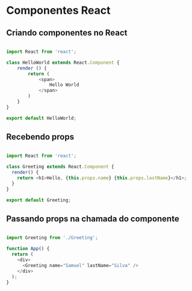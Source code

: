 # Componentes React

## Criando componentes no React

```javascript

import React from 'react';

class HelloWorld extends React.Component {
	render () {
		return (
			<span>
				Hello World
			</span>
		)
	}
}

export default HelloWorld;

```

## Recebendo props

```javascript

import React from 'react';

class Greeting extends React.Component {
  render() {
    return <h1>Hello, {this.props.name} {this.props.lastName}</h1>;
  }
}

export default Greeting;

```

## Passando props na chamada do componente

```javascript

import Greeting from './Greeting';

function App() {
  return (
    <div>
      <Greeting name="Samuel" lastName="Silva" />
    </div>
  );
}

```
